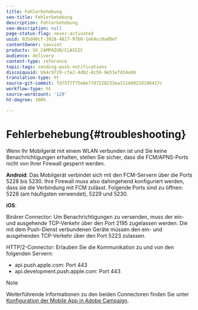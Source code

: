 ```yaml
---
title: Fehlerbehebung
seo-title: Fehlerbehebung
description: Fehlerbehebung
seo-description: null
page-status-flag: never-activated
uuid: 02bd48cf-3928-4817-97b0-1e64cc8ad8ef
contentOwner: sauviat
products: SG_CAMPAIGN/CLASSIC
audience: delivery
content-type: reference
topic-tags: sending-push-notifications
discoiquuid: b64c9729-cfe2-4d02-8c59-9e53efd34a96
translation-type: ht
source-git-commit: fd75f7f75e8e77d7228233ea311dd922d100417c
workflow-type: ht
source-wordcount: '129'
ht-degree: 100%

---
```



# Fehlerbehebung{#troubleshooting}

Wenn Ihr Mobilgerät mit einem WLAN verbunden ist und Sie keine Benachrichtigungen erhalten, stellen Sie sicher, dass die FCM/APNS-Ports nicht von Ihrer Firewall gesperrt werden.

**Android**: Das Mobilgerät verbindet sich mit den FCM-Servern über die Ports 5228 bis 5230. Ihre Firewall muss also dahingehend konfiguriert werden, dass sie die Verbindung mit FCM zulässt. Folgende Ports sind zu öffnen: 5228 (am häufigsten verwendet), 5229 und 5230.

**iOS**:

Binärer Connector: Um Benachrichtigungen zu versenden, muss der ein- und ausgehende TCP-Verkehr über den Port 2195 zugelassen werden. Die mit dem Push-Dienst verbundenen Geräte müssen den ein- und ausgehenden TCP-Verkehr über den Port 5223 zulassen.

HTTP/2-Connector: Erlauben Sie die Kommunikation zu und von den folgenden Servern:

* api.push.apple.com: Port 443
* api.development.push.apple.com: Port 443

>[!NOTE]
>
>Weiterführende Informationen zu den beiden Connectoren finden Sie unter [Konfiguration der Mobile App in Adobe Campaign](../../delivery/using/configuring-the-mobile-application.md).
